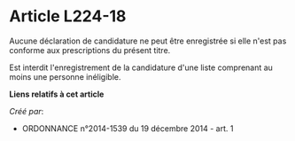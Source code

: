 # Article L224-18

Aucune déclaration de candidature ne peut être enregistrée si elle n'est pas conforme aux prescriptions du présent titre.

Est interdit l'enregistrement de la candidature d'une liste comprenant au moins une personne inéligible.

**Liens relatifs à cet article**

_Créé par_:

  - ORDONNANCE n°2014-1539 du 19 décembre 2014 - art. 1
